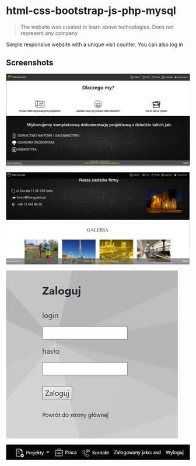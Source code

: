 # html-css-bootstrap-js-php-mysql
> The website was created to learn above technologies. Does not represent any company 
> 
Simple responsive website with a unique visit counter. You can also log in 
## Screenshots
![Alt text](zdj/obraz_2021-10-24_130437.png?raw=true)

![Alt text](zdj/obraz_2021-10-24_130455.png?raw=true)

![Alt text](zdj/obraz_2021-10-24_130516.png?raw=true)

![Alt text](zdj/obraz_2021-10-24_130533.png?raw=true)

